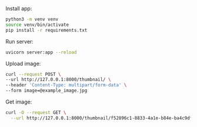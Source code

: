 
Install app:

```bash
python3 -m venv venv
source venv/bin/activate
pip install -r requirements.txt
```

Run server:

```bash
uvicorn server:app --reload
```


Upload image:

```bash
curl --request POST \
--url http://127.0.0.1:8000/thumbnail/ \
--header 'Content-Type: multipart/form-data' \
--form image=@example_image.jpg
```

Get image:

```bash
curl -O --request GET \
  --url http://127.0.0.1:8000/thumbnail/f52896c1-8833-4a1e-b84e-ba4c9dfa1c15.jpg
```
